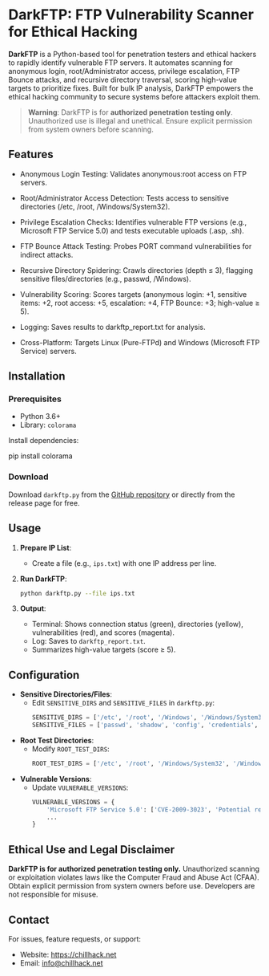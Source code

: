 # DarkFTP: FTP Vulnerability Scanner for Ethical Hacking

**DarkFTP** is a Python-based tool for penetration testers and ethical hackers to rapidly identify vulnerable FTP servers. It automates scanning for anonymous login, root/Administrator access, privilege escalation, FTP Bounce attacks, and recursive directory traversal, scoring high-value targets to prioritize fixes. Built for bulk IP analysis, DarkFTP empowers the ethical hacking community to secure systems before attackers exploit them.

> **Warning**: DarkFTP is for **authorized penetration testing only**. Unauthorized use is illegal and unethical. Ensure explicit permission from system owners before scanning.

## Features

* Anonymous Login Testing: Validates anonymous:root access on FTP servers.

* Root/Administrator Access Detection: Tests access to sensitive directories (/etc, /root, /Windows/System32).

* Privilege Escalation Checks: Identifies vulnerable FTP versions (e.g., Microsoft FTP Service 5.0) and tests executable uploads (.asp, .sh).

* FTP Bounce Attack Testing: Probes PORT command vulnerabilities for indirect attacks.

* Recursive Directory Spidering: Crawls directories (depth ≤ 3), flagging sensitive files/directories (e.g., passwd, /Windows).

* Vulnerability Scoring: Scores targets (anonymous login: +1, sensitive items: +2, root access: +5, escalation: +4, FTP Bounce: +3; high-value ≥ 5).

* Logging: Saves results to darkftp_report.txt for analysis.

* Cross-Platform: Targets Linux (Pure-FTPd) and Windows (Microsoft FTP Service) servers.



## Installation

### Prerequisites
- Python 3.6+
- Library: `colorama`

Install dependencies:

pip install colorama


### Download
Download `darkftp.py` from the [GitHub repository](https://github.com/ChillHackLab/DarkFTP/) or directly from the release page for free.

## Usage

1. **Prepare IP List**:
   - Create a file (e.g., `ips.txt`) with one IP address per line.

2. **Run DarkFTP**:
   ```bash
   python darkftp.py --file ips.txt
   ```

3. **Output**:
   - Terminal: Shows connection status (green), directories (yellow), vulnerabilities (red), and scores (magenta).
   - Log: Saves to `darkftp_report.txt`.
   - Summarizes high-value targets (score ≥ 5).


## Configuration

- **Sensitive Directories/Files**:
  - Edit `SENSITIVE_DIRS` and `SENSITIVE_FILES` in `darkftp.py`:
    ```python
    SENSITIVE_DIRS = ['/etc', '/root', '/Windows', '/Windows/System32', ...]
    SENSITIVE_FILES = ['passwd', 'shadow', 'config', 'credentials', ...]
    ```
- **Root Test Directories**:
  - Modify `ROOT_TEST_DIRS`:
    ```python
    ROOT_TEST_DIRS = ['/etc', '/root', '/Windows/System32', '/Windows']
    ```
- **Vulnerable Versions**:
  - Update `VULNERABLE_VERSIONS`:
    ```python
    VULNERABLE_VERSIONS = {
        'Microsoft FTP Service 5.0': ['CVE-2009-3023', 'Potential remote code execution'],
        ...
    }
    ```

## Ethical Use and Legal Disclaimer

**DarkFTP is for authorized penetration testing only.** Unauthorized scanning or exploitation violates laws like the Computer Fraud and Abuse Act (CFAA). Obtain explicit permission from system owners before use. Developers are not responsible for misuse.

## Contact

For issues, feature requests, or support:
- Website: https://chillhack.net
- Email: info@chillhack.net
